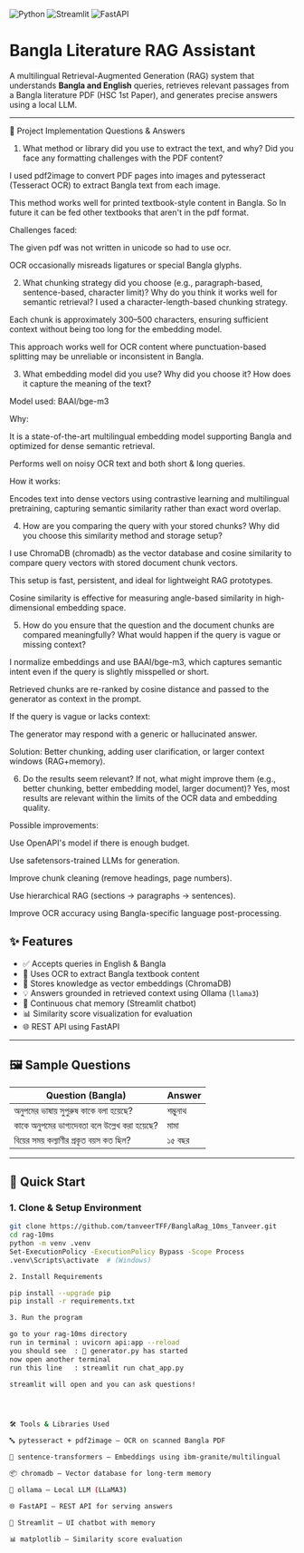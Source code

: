 ![Python](https://img.shields.io/badge/Python-3.10-blue)
![Streamlit](https://img.shields.io/badge/Streamlit-%E2%9A%A1-red)
![FastAPI](https://img.shields.io/badge/API-FastAPI-green)


# Bangla Literature RAG Assistant 

A multilingual Retrieval-Augmented Generation (RAG) system that understands **Bangla and English** queries, retrieves relevant passages from a Bangla literature PDF (HSC 1st Paper), and generates precise answers using a local LLM.

---
📘 Project Implementation Questions & Answers

1. What method or library did you use to extract the text, and why? Did you face any formatting challenges with the PDF content?

I used pdf2image to convert PDF pages into images and pytesseract (Tesseract OCR) to extract Bangla text from each image.

This method works well for printed textbook-style content in Bangla. So In future it can be fed other textbooks that aren't in the pdf format.

Challenges faced:

The given pdf was not written in unicode so had to use ocr.

OCR occasionally misreads ligatures or special Bangla glyphs.



2. What chunking strategy did you choose (e.g., paragraph-based, sentence-based, character limit)? Why do you think it works well for semantic retrieval?
I used a character-length-based chunking strategy.

Each chunk is approximately 300–500 characters, ensuring sufficient context without being too long for the embedding model.

This approach works well for OCR content where punctuation-based splitting may be unreliable or inconsistent in Bangla.

3. What embedding model did you use? Why did you choose it? How does it capture the meaning of the text?

Model used: BAAI/bge-m3

Why:

It is a state-of-the-art multilingual embedding model supporting Bangla and optimized for dense semantic retrieval.

Performs well on noisy OCR text and both short & long queries.

How it works:

Encodes text into dense vectors using contrastive learning and multilingual pretraining, capturing semantic similarity rather than exact word overlap.

4. How are you comparing the query with your stored chunks? Why did you choose this similarity method and storage setup?

I use ChromaDB (chromadb) as the vector database and cosine similarity to compare query vectors with stored document chunk vectors.

This setup is fast, persistent, and ideal for lightweight RAG prototypes.

Cosine similarity is effective for measuring angle-based similarity in high-dimensional embedding space.

5. How do you ensure that the question and the document chunks are compared meaningfully? What would happen if the query is vague or missing context?
   
I normalize embeddings and use BAAI/bge-m3, which captures semantic intent even if the query is slightly misspelled or short.

Retrieved chunks are re-ranked by cosine distance and passed to the generator as context in the prompt.

If the query is vague or lacks context:

The generator may respond with a generic or hallucinated answer.

Solution: Better chunking, adding user clarification, or larger context windows (RAG+memory).

6. Do the results seem relevant? If not, what might improve them (e.g., better chunking, better embedding model, larger document)?
Yes, most results are relevant within the limits of the OCR data and embedding quality.

Possible improvements:

Use OpenAPI's model if there is enough budget.

Use safetensors-trained LLMs for generation.

Improve chunk cleaning (remove headings, page numbers).

Use hierarchical RAG (sections → paragraphs → sentences).

Improve OCR accuracy using Bangla-specific language post-processing.


## ✨ Features

- ✅ Accepts queries in English & Bangla
- 📄 Uses OCR to extract Bangla textbook content
- 🔎 Stores knowledge as vector embeddings (ChromaDB)
- 💡 Answers grounded in retrieved context using Ollama (`llama3`)
- 🧠 Continuous chat memory (Streamlit chatbot)
- 📊 Similarity score visualization for evaluation
- 🌐 REST API using FastAPI

---

## 🖼 Sample Questions

| Question (Bangla)                                        | Answer         |
|----------------------------------------------------------|----------------|
| অনুপমের ভাষায় সুপুরুষ কাকে বলা হয়েছে?                   | শম্ভুনাথ       
| কাকে অনুপমের ভাগ্যদেবতা বলে উল্লেখ করা হয়েছে?            | মামা          
| বিয়ের সময় কল্যাণীর প্রকৃত বয়স কত ছিল?                   | ১৫ বছর        

---

## 🚀 Quick Start

### 1. Clone & Setup Environment

```bash
git clone https://github.com/tanveerTFF/BanglaRag_10ms_Tanveer.git
cd rag-10ms
python -m venv .venv
Set-ExecutionPolicy -ExecutionPolicy Bypass -Scope Process
.venv\Scripts\activate  # (Windows)

2. Install Requirements

pip install --upgrade pip
pip install -r requirements.txt

3. Run the program

go to your rag-10ms directory
run in terminal : uvicorn api:app --reload
you should see  : 👋 generator.py has started
now open another terminal
run this line   : streamlit run chat_app.py

streamlit will open and you can ask questions!




🛠️ Tools & Libraries Used

🔤 pytesseract + pdf2image — OCR on scanned Bangla PDF

🧠 sentence-transformers — Embeddings using ibm-granite/multilingual

📦 chromadb — Vector database for long-term memory

🔗 ollama — Local LLM (LLaMA3)

🌐 FastAPI — REST API for serving answers

🧪 Streamlit — UI chatbot with memory

📊 matplotlib — Similarity score evaluation
